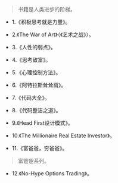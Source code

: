 >书籍是人类进步的阶梯。

- 1.《积极思考就是力量》。

- 2.《The War of Art》（《艺术之战》）。

- 3.《人性的弱点》。

- 4.《思考致富》。

- 5.《心理控制方法》。

- 6.《阿特拉斯耸耸肩》。

- 7.《代码大全》。

- 8.《代码整洁之道》。

- 9.《Head First设计模式》。

- 10.《The Millionaire Real Estate Investor》。

- 11.《富爸爸，穷爸爸》。

>富爸爸系列。

- 12.《No-Hype Options Trading》。
